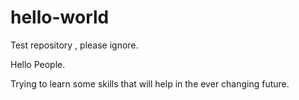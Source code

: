 # hello-world
Test repository , please ignore.

Hello People.

Trying to learn some skills that will help in the ever changing future.
